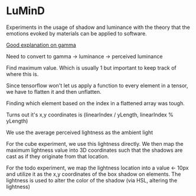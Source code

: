 # LuMinD

Experiments in the usage of shadow and luminance with the theory that the emotions evoked by materials can be applied to software.

<!-- More explanation -->

[Good explanation on gamma](https://www.cambridgeincolour.com/tutorials/gamma-correction.html)

Need to convert to gamma -> luminance -> perceived luminance

Find maximum value. Which is usually 1 but important to keep track of where this is.

Since tensorflow won't let us apply a function to every element in a tensor, we have to flatten it and then unflatten.

Finding which element based on the index in a flattened array was tough.

Turns out it's x,y coordinates is (linearIndex / yLength, linearIndex % yLength)

We use the average perceived lightness as the ambient light

For the cube experiment, we use this lightness directly. We then map the maximum lightness value into 3D coordinates such that the shadows are cast as if they originate from that location.

For the todo experiment, we map the lightness location into a value <- 10px and utilize it as the x,y coordinates of the box shadow on elements. The lightness is used to alter the color of the shadow (via HSL, altering the lightness) 